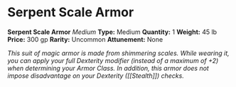 # Serpent Scale Armor

**Serpent Scale Armor**
_Medium_
**Type:** Medium
**Quantity:** 1
**Weight:** 45 lb
**Price:** 300 gp
**Rarity:** Uncommon
**Attunement:** None

*This suit of magic armor is made from shimmering scales. While wearing it, you can apply your full Dexterity modifier (instead of a maximum of +2) when determining your Armor Class. In addition, this armor does not impose disadvantage on your Dexterity ([[Stealth]]) checks.*